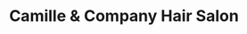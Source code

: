 ---
title: "Camille & Company Hair Salon"
url: /parkville/camille-and-company-hair-salon/
shop: hairdresser
---